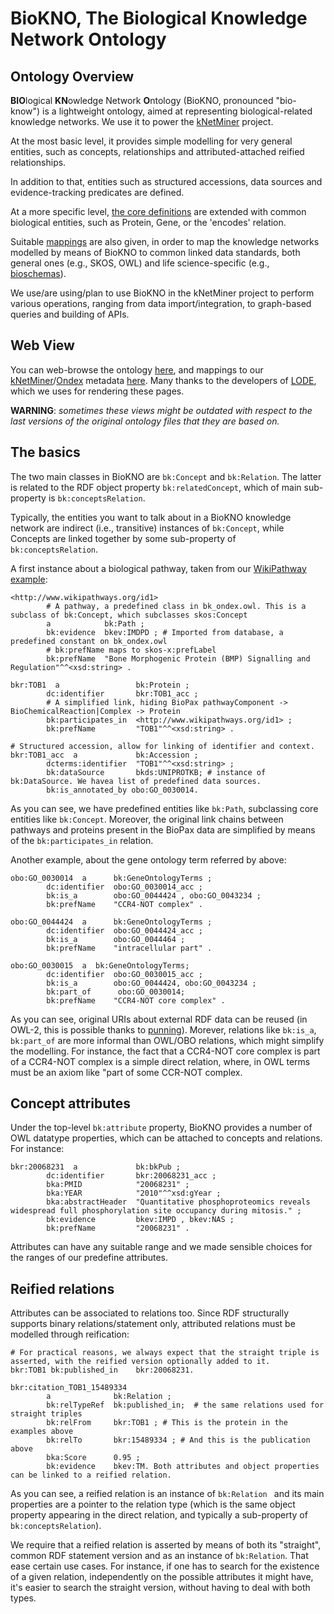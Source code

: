 # BioKNO, The Biological Knowledge Network Ontology 


## Ontology Overview

**BIO**logical **KN**owledge Network **O**ntology (BioKNO, pronounced "bio-know") is a lightweight ontology, aimed at representing biological-related knowledge networks. We use it to power the [kNetMiner](http://knetminer.rothamsted.ac.uk/) project. 

At the most basic level, it provides simple modelling for very general entities, such as concepts, relationships and attributed-attached reified relationships. 

In addition to that, entities such as structured accessions, data sources and evidence-tracking predicates are defined. 

At a more specific level, [the core definitions](bioknet.owl) are extended with common biological entities, such as Protein, Gene, or the 'encodes' relation.

Suitable [mappings](bk_ondex.owl) are also given, in order to map the knowledge networks modelled by means of BioKNO to common linked data standards, both general ones (e.g., SKOS, OWL) and life science-specific (e.g., [bioschemas](http://bioschemas.org/)).

We use/are using/plan to use BioKNO in the kNetMiner project to perform various operations, ranging from data import/integration, to graph-based queries and building of APIs.

## Web View
You can web-browse the ontology [here](https://cdn.rawgit.com/Rothamsted/bioknet-onto/ed070a8e/utils/to_lode/lode_bioknet.html), and mappings to our [kNetMiner](http://knetminer.rothamsted.ac.uk/)/[Ondex](https://github.com/Rothamsted/ondex-knet-builder) metadata [here](https://cdn.rawgit.com/Rothamsted/bioknet-onto/ed070a8e/utils/to_lode/lode_bk_ondex.html). Many thanks to the developers of [LODE](http://www.essepuntato.it/lode), which we uses for rendering these pages.

**WARNING**: *sometimes these views might be outdated with respect to the last versions of the original ontology files that they are based on.*

## The basics

The two main classes in BioKNO are `bk:Concept` and `bk:Relation`. The latter is related to the RDF object property `bk:relatedConcept`, which of main sub-property is `bk:conceptsRelation`. 

Typically, the entities you want to talk about in a BioKNO knowledge network are indirect (i.e., transitive) instances of `bk:Concept`, while Concepts are linked together by some sub-property of `bk:conceptsRelation`. 

A first instance about a biological pathway, taken from our [WikiPathway example](examples/bmp_reg_human/bkout):

```Turtle
<http://www.wikipathways.org/id1>
        # A pathway, a predefined class in bk_ondex.owl. This is a subclass of bk:Concept, which subclasses skos:Concept
        a            bk:Path ; 
        bk:evidence  bkev:IMDPD ; # Imported from database, a predefined constant on bk_ondex.owl
        # bk:prefName maps to skos-x:prefLabel
        bk:prefName  "Bone Morphogenic Protein (BMP) Signalling and Regulation"^^<xsd:string> .
        
bkr:TOB1  a                 bk:Protein ;
        dc:identifier       bkr:TOB1_acc ;
        # A simplified link, hiding BioPax pathwayComponent -> BioChemicalReaction|Complex -> Protein
        bk:participates_in  <http://www.wikipathways.org/id1> ;
        bk:prefName         "TOB1"^^<xsd:string> .
        
# Structured accession, allow for linking of identifier and context.         
bkr:TOB1_acc  a             bk:Accession ;
        dcterms:identifier  "TOB1"^^<xsd:string> ;
        bk:dataSource       bkds:UNIPROTKB; # instance of bk:DataSource. We havea list of predefined data sources.
        bk:is_annotated_by obo:GO_0030014.
```

As you can see, we have predefined entities like `bk:Path`, subclassing core entities like `bk:Concept`. Moreover, the 
original link chains between pathways and proteins present in the BioPax data are simplified by means of the 
`bk:participates_in` relation.

Another example, about the gene ontology term referred by above:

```Turtle
obo:GO_0030014  a      bk:GeneOntologyTerms ;
        dc:identifier  obo:GO_0030014_acc ;
        bk:is_a        obo:GO_0044424 , obo:GO_0043234 ;
        bk:prefName    "CCR4-NOT complex" .

obo:GO_0044424  a      bk:GeneOntologyTerms ;
        dc:identifier  obo:GO_0044424_acc ;
        bk:is_a        obo:GO_0044464 ;
        bk:prefName    "intracellular part" .
        
obo:GO_0030015  a  bk:GeneOntologyTerms;
        dc:identifier  obo:GO_0030015_acc ;
        bk:is_a        obo:GO_0044424, obo:GO_0043234 ;
        bk:part_of 		obo:GO_0030014;
        bk:prefName    "CCR4-NOT core complex" .
```

As you can see, original URIs about external RDF data can be reused (in OWL-2, this is possible thanks to [punning](https://www.w3.org/2007/OWL/wiki/Punning)). Morever, relations like `bk:is_a`, `bk:part_of` are more informal than OWL/OBO relations, which might simplify the modelling. For instance, the fact that a CCR4-NOT core complex is part of a CCR4-NOT complex is a simple direct relation, where, in OWL terms must be an axiom like "part of some CCR-NOT complex.    


## Concept attributes

Under the top-level `bk:attribute` property, BioKNO provides a number of OWL datatype properties, which can be attached to concepts and relations. For instance:

```Turtle
bkr:20068231  a             bk:bkPub ;
        dc:identifier       bkr:20068231_acc ;
        bka:PMID            "20068231" ;
        bka:YEAR            "2010"^^xsd:gYear ;
        bka:abstractHeader  "Quantitative phosphoproteomics reveals widespread full phosphorylation site occupancy during mitosis." ;
        bk:evidence         bkev:IMPD , bkev:NAS ;
        bk:prefName         "20068231" .
```

Attributes can have any suitable range and we made sensible choices for the ranges of our predefine attributes.  


## Reified relations

Attributes can be associated to relations too. Since RDF structurally supports binary relations/statement only, attributed relations must be modelled through reification:

```Turtle
# For practical reasons, we always expect that the straight triple is asserted, with the reified version optionally added to it.
bkr:TOB1 bk:published_in    bkr:20068231.

bkr:citation_TOB1_15489334
        a              bk:Relation ;
        bk:relTypeRef  bk:published_in;  # the same relations used for straight triples      
        bk:relFrom     bkr:TOB1 ; # This is the protein in the examples above
        bk:relTo       bkr:15489334 ; # And this is the publication above
        bka:Score      0.95 ;
        bk:evidence    bkev:TM. Both attributes and object properties can be linked to a reified relation.
```

As you can see, a reified relation is an instance of `bk:Relation ` and its main properties are a pointer to the relation
type (which is the same object property appearing in the direct relation, and typically a sub-property of 
`bk:conceptsRelation`).

We require that a reified relation is asserted by means of both its "straight", common RDF statement version and as an instance of `bk:Relation`. That ease certain use cases. For instance, if one has to search for the existence of a given relation, independently on the possible attributes it might have, it's easier to search the straight version, without having to deal with both types.

